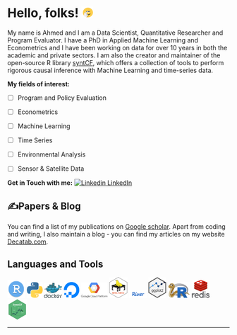 
# Hello, folks! <img src="./logos/bye-smile.gif" width=5%>

My name is Ahmed and I am a Data Scientist, Quantitative Researcher and Program Evaluator. 
I have a PhD in Applied Machine Learning and Econometrics and I have been working on data for over 10 years in both the academic and private sectors. 
I am also the creator and maintainer of the open-source R library [syntCF](https://github.com/athammad/syntCF), which offers a collection of tools to perform rigorous causal inference with Machine Learning and time-series data.

**My fields of interest:**
- [ ] Program and Policy Evaluation
- [ ] Econometrics
- [ ] Machine Learning
- [ ] Time Series
- [ ] Environmental Analysis
- [ ] Sensor & Satellite Data


**Get in Touch with me:**
[![Linkedin](https://i.stack.imgur.com/gVE0j.png) LinkedIn](https://www.linkedin.com/in/ahmedt-h/)
&nbsp;


## &#x270d;Papers & Blog

You can find a list of my publications on [Google scholar](https://scholar.google.com/citations?user=uE11zZAAAAAJ&hl=en). Apart from coding and writing, I also maintain a blog - you can find my articles on my website [Decatab.com](https://www.decatab.com).


## Languages and Tools
<p float="left">
<img src="./logos/rstudio.png" width="8%" />
<img src="./logos/python_logo.png" width="7%" />
<img src="./logos/docker.png" width="8%" />
<img src="./logos/do.png" width="7%" /> 
<img src="./logos/gcp.png" width="12%" />   
<img src="./logos/dt.png" width="8%" />
<img src="./logos/river.svg" width="8%" />
<img src="./logos/ggplot2.png" width="8%" />
<img src="./logos/reticulated_python.png" width="10%" />
<img src="./logos/redis.png" width="8%" />
<img src="./logos/logoSCF.png" width="9%" />
</p>


---


<!--**athammad/athammad** is a ✨ _special_ ✨ repository because its `README.md` (this file) appears on your GitHub profile.
[![Top Langs](https://github-readme-stats.vercel.app/api/top-langs/?username=athammad&layout=compact)](https://github.com/athammad/github-readme-stats)

Here are some ideas to get you started:

- 🔭 I’m currently working on ...
- 🌱 I’m currently learning ...
- 👯 I’m looking to collaborate on ...
- 🤔 I’m looking for help with ...
- 💬 Ask me about ...
- 📫 How to reach me: ...
- 😄 Pronouns: ...
- ⚡ Fun fact: ...
-->
